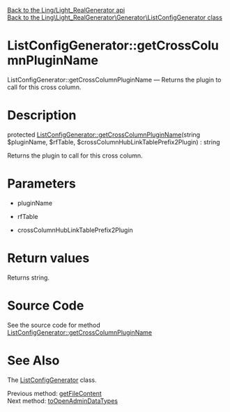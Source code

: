 [Back to the Ling/Light_RealGenerator api](https://github.com/lingtalfi/Light_RealGenerator/blob/master/doc/api/Ling/Light_RealGenerator.md)<br>
[Back to the Ling\Light_RealGenerator\Generator\ListConfigGenerator class](https://github.com/lingtalfi/Light_RealGenerator/blob/master/doc/api/Ling/Light_RealGenerator/Generator/ListConfigGenerator.md)


ListConfigGenerator::getCrossColumnPluginName
================



ListConfigGenerator::getCrossColumnPluginName — Returns the plugin to call for this cross column.




Description
================


protected [ListConfigGenerator::getCrossColumnPluginName](https://github.com/lingtalfi/Light_RealGenerator/blob/master/doc/api/Ling/Light_RealGenerator/Generator/ListConfigGenerator/getCrossColumnPluginName.md)(string $pluginName, $rfTable, $crossColumnHubLinkTablePrefix2Plugin) : string




Returns the plugin to call for this cross column.




Parameters
================


- pluginName

    

- rfTable

    

- crossColumnHubLinkTablePrefix2Plugin

    


Return values
================

Returns string.








Source Code
===========
See the source code for method [ListConfigGenerator::getCrossColumnPluginName](https://github.com/lingtalfi/Light_RealGenerator/blob/master/Generator/ListConfigGenerator.php#L581-L592)


See Also
================

The [ListConfigGenerator](https://github.com/lingtalfi/Light_RealGenerator/blob/master/doc/api/Ling/Light_RealGenerator/Generator/ListConfigGenerator.md) class.

Previous method: [getFileContent](https://github.com/lingtalfi/Light_RealGenerator/blob/master/doc/api/Ling/Light_RealGenerator/Generator/ListConfigGenerator/getFileContent.md)<br>Next method: [toOpenAdminDataTypes](https://github.com/lingtalfi/Light_RealGenerator/blob/master/doc/api/Ling/Light_RealGenerator/Generator/ListConfigGenerator/toOpenAdminDataTypes.md)<br>

